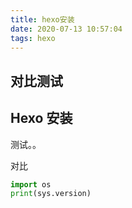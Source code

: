 ```yaml
---
title: hexo安装
date: 2020-07-13 10:57:04
tags: hexo
---
```


## 对比测试

## Hexo 安装

测试。。

对比





```python
import os
print(sys.version)
```

